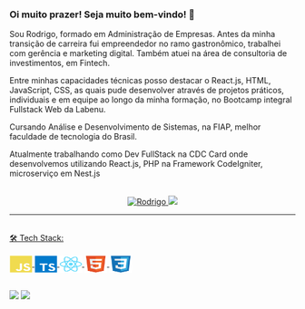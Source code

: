 ### Oi muito prazer! Seja muito bem-vindo! 👋

Sou Rodrigo, formado em Administração de Empresas. Antes da minha transição de carreira fui empreendedor no ramo gastronômico, trabalhei com gerência e marketing digital. Também atuei na área de consultoria de investimentos, em Fintech. 

Entre minhas capacidades técnicas posso destacar o React.js, HTML, JavaScript, CSS, as quais pude desenvolver através de projetos práticos, individuais e em equipe ao longo da minha formação, no Bootcamp integral Fullstack Web da Labenu. 

Cursando Análise e Desenvolvimento de Sistemas, na FIAP, melhor faculdade de tecnologia do Brasil.

Atualmente trabalhando como Dev FullStack na CDC Card onde desenvolvemos utilizando React.js, PHP na Framework CodeIgniter, microserviço em Nest.js

<div align="center">
    <br>

<a href="https://github.com/SantosRodrigo89">
    <img  height=180em src="https://github-readme-stats.vercel.app/api/top-langs?username=SantosRodrigo89&show_icons=true&theme=radical&locale=en&layout=compact" alt="Rodrigo" />
  <img height="180em" src="https://github-readme-stats.vercel.app/api?username=SantosRodrigo89&show_icons=true&theme=dracula&include_all_commits=true&count_private=true"/>
  
  <br>
</div>
  
  ---------------------------------------------------------------------------------------


<div style="display: inline_block"><br>
  🛠 Tech Stack:   <br>
    <br>
  <img align="center" alt="Rafa-Js" height="30" width="40" src="https://raw.githubusercontent.com/devicons/devicon/master/icons/javascript/javascript-plain.svg">
  <img align="center" alt="Rafa-Ts" height="30" width="40" src="https://raw.githubusercontent.com/devicons/devicon/master/icons/typescript/typescript-plain.svg">
  <img align="center" alt="Rafa-React" height="30" width="40" src="https://raw.githubusercontent.com/devicons/devicon/master/icons/react/react-original.svg">
  <img align="center" alt="Rafa-HTML" height="30" width="40" src="https://raw.githubusercontent.com/devicons/devicon/master/icons/html5/html5-original.svg">
  <img align="center" alt="Rafa-CSS" height="30" width="40" src="https://raw.githubusercontent.com/devicons/devicon/master/icons/css3/css3-original.svg">
 
  
</div>

<div> 
    <br>

  <a href = "mailto:rodrigo.v.santos89@gmail.com"><img src="https://img.shields.io/badge/-Gmail-%23333?style=for-the-badge&logo=gmail&logoColor=white" target="_blank"></a>
  <a href="https://www.linkedin.com/in/rodrigo-s-b9ba696a/" target="_blank"><img src="https://img.shields.io/badge/-LinkedIn-%230077B5?style=for-the-badge&logo=linkedin&logoColor=white" target="_blank"></a> 
 
 
</div>

</div>


  
  ##




<!--
**SantosRodrigo89/SantosRodrigo89** is a ✨ _special_ ✨ repository because its `README.md` (this file) appears on your GitHub profile.

Here are some ideas to get you started:

- 🔭 I’m currently working on ...
- 🌱 I’m currently learning ...
- 👯 I’m looking to collaborate on ...
- 🤔 I’m looking for help with ...
- 💬 Ask me about ...
- 📫 How to reach me: ...
- 😄 Pronouns: ...
- ⚡ Fun fact: ...
-->
